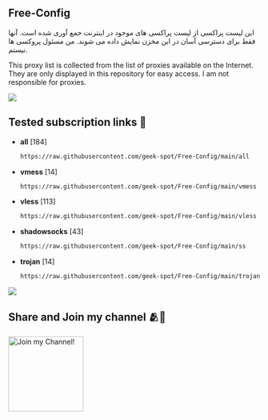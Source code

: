 
## Free-Config
این لیست پراکسی از لیست پراکسی های موجود در اینترنت جمع آوری شده است. آنها فقط برای دسترسی آسان در این مخزن نمایش داده می شوند. من مسئول پروکسی ها نیستم.

This proxy list is collected from the list of proxies available on the Internet. They are only displayed in this repository for easy access. I am not responsible for proxies.


<a><img src='https://i.imgur.com/LyHic3i.gif'/></a>


## Tested subscription links 🔗

  - **all**  [184]
    ```bash
    https://raw.githubusercontent.com/geek-spot/Free-Config/main/all
    ```
  - **vmess**  [14]
    ```bash
    https://raw.githubusercontent.com/geek-spot/Free-Config/main/vmess
    ```
  - **vless**  [113]
    ```bash
    https://raw.githubusercontent.com/geek-spot/Free-Config/main/vless
    ```
  - **shadowsocks**  [43]
    ```bash
    https://raw.githubusercontent.com/geek-spot/Free-Config/main/ss
    ```
  - **trojan**  [14]
    ```bash
    https://raw.githubusercontent.com/geek-spot/Free-Config/main/trojan
    ```

<a><img src='https://i.imgur.com/LyHic3i.gif'/></a>


## Share and Join my channel 🫂🤍
  <a href="https://t.me/Geek_Spot" target="_blank"><img src="https://anokhanews.com/wp-content/uploads/2024/06/2i8mVvNFBHDJ7t5FTJF8b1uontK.svg" width="150" alt="Join my Channel!"></a>

